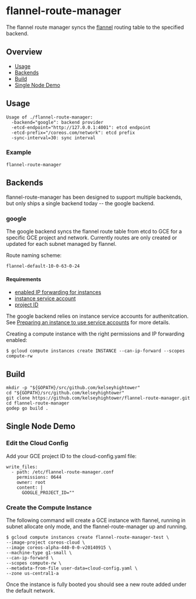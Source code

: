 # flannel-route-manager

The flannel route manager syncs the [flannel](https://github.com/coreos/flannel) routing table to the specified backend.

## Overview

* [Usage](#usage)
* [Backends](#backends)
* [Build](#build)
* [Single Node Demo](#single-node-demo)

## Usage

```
Usage of ./flannel-route-manager:
  -backend="google": backend provider
  -etcd-endpoint="http://127.0.0.1:4001": etcd endpoint
  -etcd-prefix="/coreos.com/network": etcd prefix
  -sync-interval=30: sync interval
```

### Example

```
flannel-route-manager
```

## Backends

flannel-route-manager has been designed to support multiple backends, but only ships a single backend today -- the google backend.

### google

The google backend syncs the flannel route table from etcd to GCE for a specific GCE project and network. Currently routes are only created or updated for each subnet managed by flannel.

Route naming scheme:

```
flannel-default-10-0-63-0-24
```

#### Requirements

* [enabled IP forwarding for instances](https://developers.google.com/compute/docs/networking#canipforward) 
* [instance service account](https://developers.google.com/compute/docs/authentication#using)
* [project ID](https://developers.google.com/compute/docs/overview#projectids)

The google backend relies on instance service accounts for authenitcation. See [Preparing an instance to use service accounts](https://developers.google.com/compute/docs/authentication#using) for more details.

Creating a compute instance with the right permissions and IP forwarding enabled:

```
$ gcloud compute instances create INSTANCE --can-ip-forward --scopes compute-rw
```

## Build

```
mkdir -p "${GOPATH}/src/github.com/kelseyhightower"
cd "${GOPATH}/src/github.com/kelseyhightower"
git clone https://github.com/kelseyhightower/flannel-route-manager.git
cd flannel-route-manager
godep go build .
```

## Single Node Demo

### Edit the Cloud Config

Add your GCE project ID to the cloud-config.yaml file:

```
write_files:
  - path: /etc/flannel-route-manager.conf
    permissions: 0644
    owner: root
    content: |
      GOOGLE_PROJECT_ID=""
```

### Create the Compute Instance

The following command will create a GCE instance with flannel, running in subnet allocate only mode, and the flannel-route-manager up and running. 

```
$ gcloud compute instances create flannel-route-manager-test \
--image-project coreos-cloud \
--image coreos-alpha-440-0-0-v20140915 \
--machine-type g1-small \
--can-ip-forward \
--scopes compute-rw \
--metadata-from-file user-data=cloud-config.yaml \
--zone us-central1-a
```

Once the instance is fully booted you should see a new route added under the default network.

